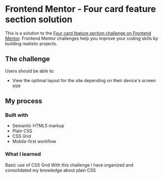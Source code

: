 # Frontend Mentor - Four card feature section solution

This is a solution to the [Four card feature section challenge on Frontend Mentor](https://www.frontendmentor.io/challenges/four-card-feature-section-weK1eFYK). Frontend Mentor challenges help you improve your coding skills by building realistic projects.

## The challenge

Users should be able to:

- View the optimal layout for the site depending on their device's screen size

## My process

### Built with

- Semantic HTML5 markup
- Plain CSS
- CSS Grid
- Mobile-first workflow

### What I learned

Basic use of CSS Grid
With this challenge I have organized and consolidated my knowledge about plain CSS

